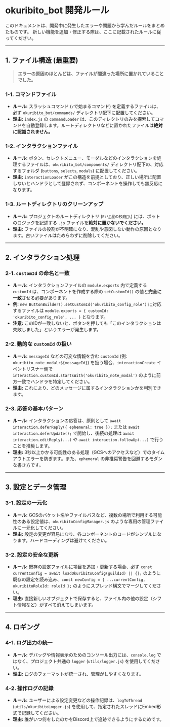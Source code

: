 # okuribito_bot 開発ルール

このドキュメントは、開発中に発生したエラーや問題から学んだルールをまとめたものです。
新しい機能を追加・修正する際は、ここに記載されたルールに従ってください。

---

## 1. ファイル構造 (最重要)

> **エラーの原因のほとんどは、ファイルが間違った場所に置かれていることでした。**

### 1-1. コマンドファイル
*   **ルール:** スラッシュコマンド (`/`で始まるコマンド) を定義するファイルは、必ず `okuribito_bot/commands/` ディレクトリ配下に配置してください。
*   **理由:** `index.js` の `commandLoader` は、このディレクトリのみを探索してコマンドを自動登録します。ルートディレクトリなどに置かれたファイルは**絶対に認識されません。**

### 1-2. インタラクションファイル
*   **ルール:** ボタン、セレクトメニュー、モーダルなどのインタラクションを処理するファイルは、`okuribito_bot/components/` ディレクトリ配下の、対応するフォルダ (`buttons`, `selects`, `modals`) に配置してください。
*   **理由:** `interactionLoader` がこの構造を前提としており、正しい場所に配置しないとハンドラとして登録されず、コンポーネントを操作しても無反応になります。

### 1-3. ルートディレクトリのクリーンアップ
*   **ルール:** プロジェクトのルートディレクトリ (`E:\🌳星の校庭🌳\`) には、ボットのロジックを記述する `.js` ファイルを**絶対に置かないでください。**
*   **理由:** ファイルの役割が不明確になり、混乱や意図しない動作の原因となります。古いファイルはためらわずに削除してください。

---

## 2. インタラクション処理

### 2-1. `customId` の命名と一致
*   **ルール:** インタラクションファイルの `module.exports` 内で定義する `customId` は、コンポーネントを作成する際の `setCustomId()` の値と**完全に一致**させる必要があります。
*   **例:** `new ButtonBuilder().setCustomId('okuribito_config_role')` に対応するファイルは `module.exports = { customId: 'okuribito_config_role', ... }` となります。
*   **注意:** このIDが一致しないと、ボタンを押しても「このインタラクションは失敗しました」というエラーが発生します。

### 2-2. 動的な `customId` の扱い
*   **ルール:** `messageId` などの可変な情報を含む `customId` (例: `okuribito_note_modal:${messageId}`) を扱う場合、`interactionCreate` イベントリスナー側で `interaction.customId.startsWith('okuribito_note_modal')` のように前方一致でハンドラを特定してください。
*   **理由:** これにより、どのメッセージに属するインタラクションかを判別できます。

### 2-3. 応答の基本パターン
*   **ルール:** インタラクションの応答は、原則として `await interaction.deferReply({ ephemeral: true });` または `await interaction.deferUpdate();` で開始し、後続の処理は `await interaction.editReply(...)` や `await interaction.followUp(...)` で行うことを推奨します。
*   **理由:** 3秒以上かかる可能性のある処理（GCSへのアクセスなど）でのタイムアウトエラーを防ぎます。また、`ephemeral` の非推奨警告を回避するモダンな書き方です。

---

## 3. 設定とデータ管理

### 3-1. 設定の一元化
*   **ルール:** GCSのバケット名やファイルパスなど、複数の場所で利用する可能性のある設定値は、`okuribitoConfigManager.js` のような専用の管理ファイルに一元化してください。
*   **理由:** 設定の変更が容易になり、各コンポーネントのコードがシンプルになります。ハードコーディングは避けてください。

### 3-2. 設定の安全な更新
*   **ルール:** 既存の設定ファイルに項目を追加・更新する場合、必ず `const currentConfig = await loadOkuribitoConfig(guildId) || {};` のように既存の設定を読み込み、`const newConfig = { ...currentConfig, okuribitoRoleId: roleId };` のようにスプレッド構文でマージしてください。
*   **理由:** 直接新しいオブジェクトで保存すると、ファイル内の他の設定（シフト情報など）がすべて消えてしまいます。

---

## 4. ロギング

### 4-1. ログ出力の統一
*   **ルール:** デバッグや情報表示のためのコンソール出力には、`console.log` ではなく、プロジェクト共通の `logger` (`utils/logger.js`) を使用してください。
*   **理由:** ログのフォーマットが統一され、管理がしやすくなります。

### 4-2. 操作ログの記録
*   **ルール:** ユーザーによる設定変更などの操作記録は、`logToThread` (`utils/okuribitoLogger.js`) を使用して、指定されたスレッドにEmbed形式で記録してください。
*   **理由:** 誰がいつ何をしたのかをDiscord上で追跡できるようにするためです。


